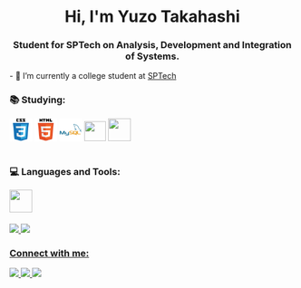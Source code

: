 <!--### Hi there 👋


**YuzoTaka/YuzoTaka** is a ✨ _special_ ✨ repository because its `README.md` (this file) appears on your GitHub profile.

Here are some ideas to get you started:

- 🔭 I’m currently working on ...
- 🌱 I’m currently learning ...
- 👯 I’m looking to collaborate on ...
- 🤔 I’m looking for help with ...
- 💬 Ask me about ...
- 📫 How to reach me: ...
- 😄 Pronouns: ...
- ⚡ Fun fact: ...

--!>

<h1 align="center">Hi, I'm Yuzo Takahashi</h1>
<h3 align="center">Student for SPTech on Analysis, Development and Integration of Systems.</h3>

<p>
- 🔭 I’m currently a college student at <a href="https://www.sptech.school">SPTech</a><br>
</p>

<h3 align="left">📚 Studying:</h3>
 <div>
    <img src="https://raw.githubusercontent.com/devicons/devicon/master/icons/css3/css3-original-wordmark.svg" target="_blank" width="40" height="40">
    <img src="https://raw.githubusercontent.com/devicons/devicon/master/icons/html5/html5-original-wordmark.svg" target="_blank" width="40" height="40">
    <img src="https://raw.githubusercontent.com/devicons/devicon/master/icons/mysql/mysql-original-wordmark.svg" target="_blank" width="40" height="40">
    <img src="https://i2.wp.com/info.widespace.com/wp-content/uploads/2016/03/javascript-shield-logo.png?ssl=1" target="_blank" width="38" height="35">
    <img src="https://www.vectorlogo.zone/logos/git-scm/git-scm-icon.svg" target="_blank" width="40" height="40">
</div>
<br>
<h3 align="left">💻 Languages and Tools:</h3>
<div>
    <img src="https://www.vectorlogo.zone/logos/git-scm/git-scm-icon.svg" target="_blank" width="40" height="40">
</div>
<br>
<div>
  <a href="https://github.com/YuzoTaka">
  <img height="150em" src="https://github-readme-stats.vercel.app/api?username=YuzoTaka&show_icons=true&theme=dracula&title_color=0AFEFF&include_all_commits=true&count_private=true"/>
    
  <img height="150em" src="https://github-readme-stats.vercel.app/api/top-langs/?username=YuzoTaka&layout=compact&langs_count=7&theme=dracula&title_color=0AFEFF"/>
</div>



<h3 align="left">Connect with me:</h3>
<div>
  <a href="mailto:henriqueyuzo866@gmail.com" target="_blank">
    <img src="https://img.shields.io/badge/Gmail-D14836?style=for-the-badge&logo=gmail&logoColor=white" target="_blank">
  </a>  
  <a href="https://www.instagram.com/yuzo_taka/" target="_blank">
    <img src="https://img.shields.io/badge/-Instagram-%23E4405F?style=for-the-badge&logo=instagram&logoColor=white" target="_blank">
  </a>
  <a href="https://www.linkedin.com/in/yuzo-takahashi-257098236/" target="_blank">
    <img src="https://img.shields.io/badge/LinkedIn-0077B5?style=for-the-badge&logo=linkedin&logoColor=white" target="_blank">
  </a>
</div>
